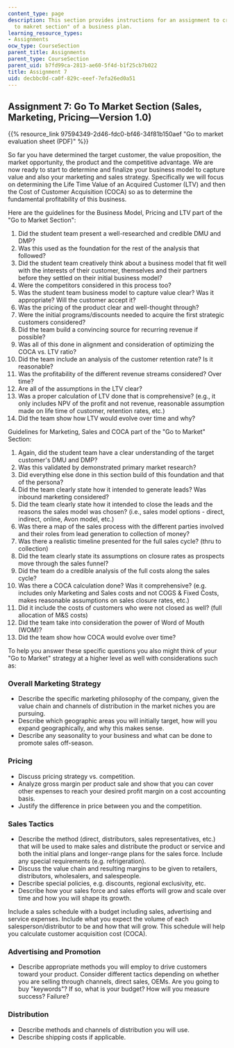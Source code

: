 ```yaml
---
content_type: page
description: This section provides instructions for an assignment to create a "go
  to makret section" of a business plan.
learning_resource_types:
- Assignments
ocw_type: CourseSection
parent_title: Assignments
parent_type: CourseSection
parent_uid: b7fd99ca-2813-ae60-5f4d-b1f25cb7b022
title: Assignment 7
uid: decbbc0d-ca0f-829c-eeef-7efa26ed0a51
---
```


Assignment 7: Go To Market Section (Sales, Marketing, Pricing—Version 1.0)
--------------------------------------------------------------------------

{{% resource_link 97594349-2d46-fdc0-bf46-34f81b150aef "Go to market evaluation sheet (PDF)" %}}

So far you have determined the target customer, the value proposition, the market opportunity, the product and the competitive advantage. We are now ready to start to determine and finalize your business model to capture value and also your marketing and sales strategy. Specifically we will focus on determining the Life Time Value of an Acquired Customer (LTV) and then the Cost of Customer Acquisition (COCA) so as to determine the fundamental profitability of this business.

Here are the guidelines for the Business Model, Pricing and LTV part of the "Go to Market Section":

1.  Did the student team present a well-researched and credible DMU and DMP?
2.  Was this used as the foundation for the rest of the analysis that followed?
3.  Did the student team creatively think about a business model that fit well with the interests of their customer, themselves and their partners before they settled on their initial business model?
4.  Were the competitors considered in this process too?
5.  Was the student team business model to capture value clear? Was it appropriate? Will the customer accept it?
6.  Was the pricing of the product clear and well-thought through?
7.  Were the initial programs/discounts needed to acquire the first strategic customers considered?
8.  Did the team build a convincing source for recurring revenue if possible?
9.  Was all of this done in alignment and consideration of optimizing the COCA vs. LTV ratio?
10.  Did the team include an analysis of the customer retention rate? Is it reasonable?
11.  Was the profitability of the different revenue streams considered? Over time?
12.  Are all of the assumptions in the LTV clear?
13.  Was a proper calculation of LTV done that is comprehensive? (e.g., it only includes NPV of the profit and not revenue, reasonable assumption made on life time of customer, retention rates, etc.)
14.  Did the team show how LTV would evolve over time and why?

Guidelines for Marketing, Sales and COCA part of the "Go to Market" Section:

1.  Again, did the student team have a clear understanding of the target customer's DMU and DMP?
2.  Was this validated by demonstrated primary market research?
3.  Did everything else done in this section build of this foundation and that of the persona?
4.  Did the team clearly state how it intended to generate leads? Was inbound marketing considered?
5.  Did the team clearly state how it intended to close the leads and the reasons the sales model was chosen? (i.e., sales model options - direct, indirect, online, Avon model, etc.)
6.  Was there a map of the sales process with the different parties involved and their roles from lead generation to collection of money?
7.  Was there a realistic timeline presented for the full sales cycle? (thru to collection)
8.  Did the team clearly state its assumptions on closure rates as prospects move through the sales funnel?
9.  Did the team do a credible analysis of the full costs along the sales cycle?
10.  Was there a COCA calculation done? Was it comprehensive? (e.g. includes only Marketing and Sales costs and not COGS & Fixed Costs, makes reasonable assumptions on sales closure rates, etc.)
11.  Did it include the costs of customers who were not closed as well? (full allocation of M&S costs)
12.  Did the team take into consideration the power of Word of Mouth (WOM)?
13.  Did the team show how COCA would evolve over time?

To help you answer these specific questions you also might think of your "Go to Market" strategy at a higher level as well with considerations such as:

### Overall Marketing Strategy

*   Describe the specific marketing philosophy of the company, given the value chain and channels of distribution in the market niches you are pursuing.
*   Describe which geographic areas you will initially target, how will you expand geographically, and why this makes sense.
*   Describe any seasonality to your business and what can be done to promote sales off-season.

### Pricing

*   Discuss pricing strategy vs. competition.
*   Analyze gross margin per product sale and show that you can cover other expenses to reach your desired profit margin on a cost accounting basis.
*   Justify the difference in price between you and the competition.

### Sales Tactics

*   Describe the method (direct, distributors, sales representatives, etc.) that will be used to make sales and distribute the product or service and both the initial plans and longer-range plans for the sales force. Include any special requirements (e.g. refrigeration).
*   Discuss the value chain and resulting margins to be given to retailers, distributors, wholesalers, and salespeople.
*   Describe special policies, e.g. discounts, regional exclusivity, etc.
*   Describe how your sales force and sales efforts will grow and scale over time and how you will shape its growth.

Include a sales schedule with a budget including sales, advertising and service expenses. Include what you expect the volume of each salesperson/distributor to be and how that will grow. This schedule will help you calculate customer acquisition cost (COCA).

### Advertising and Promotion

*   Describe appropriate methods you will employ to drive customers toward your product. Consider different tactics depending on whether you are selling through channels, direct sales, OEMs. Are you going to buy "keywords"? If so, what is your budget? How will you measure success? Failure?

### Distribution

*   Describe methods and channels of distribution you will use.
*   Describe shipping costs if applicable.